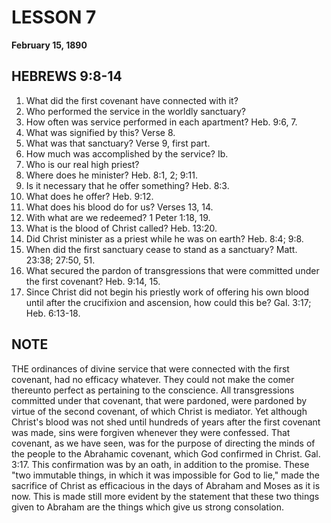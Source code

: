 # LESSON 7
**February 15, 1890**

## HEBREWS 9:8-14

1. What did the first covenant have connected with it?
2. Who performed the service in the worldly sanctuary?
3. How often was service performed in each apartment? Heb. 9:6, 7.
4. What was signified by this? Verse 8.
5. What was that sanctuary? Verse 9, first part.
6. How much was accomplished by the service? Ib.
7. Who is our real high priest?
8. Where does he minister? Heb. 8:1, 2; 9:11.
9. Is it necessary that he offer something? Heb. 8:3.
10. What does he offer? Heb. 9:12.
11. What does his blood do for us? Verses 13, 14.
12. With what are we redeemed? 1 Peter 1:18, 19.
13. What is the blood of Christ called? Heb. 13:20.
14. Did Christ minister as a priest while he was on earth? Heb. 8:4; 9:8.
15. When did the first sanctuary cease to stand as a sanctuary? Matt. 23:38; 27:50, 51.
16. What secured the pardon of transgressions that were committed under the first covenant? Heb. 9:14, 15.
17. Since Christ did not begin his priestly work of offering his own blood until after the crucifixion and ascension, how could this be? Gal. 3:17; Heb. 6:13-18.

## NOTE

THE ordinances of divine service that were connected with the first covenant, had no efficacy whatever. They could not make the comer thereunto perfect as pertaining to the conscience. All transgressions committed under that covenant, that were pardoned, were pardoned by virtue of the second covenant, of which Christ is mediator. Yet although Christ's blood was not shed until hundreds of years after the first covenant was made, sins were forgiven whenever they were confessed. That covenant, as we have seen, was for the purpose of directing the minds of the people to the Abrahamic covenant, which God confirmed in Christ. Gal. 3:17. This confirmation was by an oath, in addition to the promise. These "two immutable things, in which it was impossible for God to lie," made the sacrifice of Christ as efficacious in the days of Abraham and Moses as it is now. This is made still more evident by the statement that these two things given to Abraham are the things which give us strong consolation.
